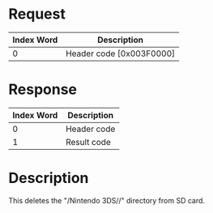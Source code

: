 # Request

| Index Word | Description                |
|------------|----------------------------|
| 0          | Header code \[0x003F0000\] |

# Response

| Index Word | Description |
|------------|-------------|
| 0          | Header code |
| 1          | Result code |

# Description

This deletes the "/Nintendo 3DS/<SomeID>/" directory from SD card.
